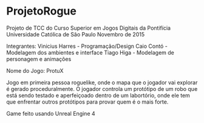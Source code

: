 # ProjetoRogue
Projeto de TCC do Curso Superior em Jogos Digitais da Pontifícia Universidade Católica de São Paulo 
Novembro de 2015

Integrantes: 
Vinicius Harres - Programação/Design
Caio Contó - Modelagem dos ambientes e interface
Tiago Higa - Modelagem de personagem e animações

Nome do Jogo: ProtuX

Jogo em primeira pessoa roguelike, onde o mapa que o jogador vai explorar é gerado proceduralmente. O jogador controla um protótipo de um robo que está sendo testado e aperfeiçoado dentro de um labortório, onde ele tem que enfrentar outros protótipos para provar quem é o mais forte.

Game feito usando Unreal Engine 4

